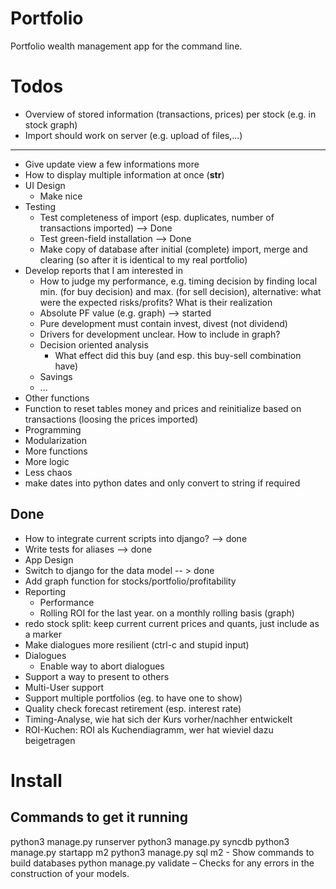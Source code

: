 Portfolio
=========

Portfolio wealth management app for the command line.

Todos
=====

* Overview of stored information (transactions, prices) per stock (e.g. in stock graph)
* Import should work on server (e.g. upload of files,...)


---

* Give update view a few informations more
* How to display multiple information at once (__str__)
* UI Design
  * Make nice
* Testing
  * Test completeness of import (esp. duplicates, number of transactions imported) --> Done
  * Test green-field installation --> Done
  * Make copy of database after initial (complete) import, merge and clearing (so after it is identical to my real portfolio)
* Develop reports that I am interested in
  * How to judge my performance, e.g. timing decision by finding local min. (for buy decision) and max. (for sell decision), alternative: what were the expected risks/profits? What is their realization
   * Absolute PF value (e.g. graph) --> started
    * Pure development must contain invest, divest (not dividend)
    * Drivers for development unclear. How to include in graph?
   * Decision oriented analysis
     * What effect did this buy (and esp. this buy-sell combination have)
  * Savings
  * ...
* Other functions
 * Function to reset tables money and prices and reinitialize based on transactions (loosing the prices imported)
* Programming
 * Modularization
 * More functions
 * More logic
 * Less chaos
 * make dates into python dates and only convert to string if required

Done
---
* How to integrate current scripts into django? --> done
* Write tests for aliases --> done
* App Design
* Switch to django for the data model -- > done
* Add graph function for stocks/portfolio/profitability
* Reporting
  * Performance
  * Rolling ROI for the last year. on a monthly rolling basis (graph)
 * redo stock split: keep current current prices and quants, just include as a marker
 * Make dialogues more resilient (ctrl-c and stupid input) 
* Dialogues
  * Enable way to abort dialogues
* Support a way to present to others
* Multi-User support
* Support multiple portfolios (eg. to have one to show)
* Quality check forecast retirement (esp. interest rate)
* Timing-Analyse, wie hat sich der Kurs vorher/nachher entwickelt
* ROI-Kuchen: ROI als Kuchendiagramm, wer hat wieviel dazu beigetragen

Install
===
Commands to get it running
---
python3 manage.py runserver
python3 manage.py syncdb
python3 manage.py startapp m2
python3 manage.py sql m2 - Show commands to build databases
python manage.py validate – Checks for any errors in the construction of your models.
